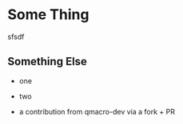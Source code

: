 # Some Thing

sfsdf

## Something Else

- one
- two

- a contribution from qmacro-dev via a fork + PR
